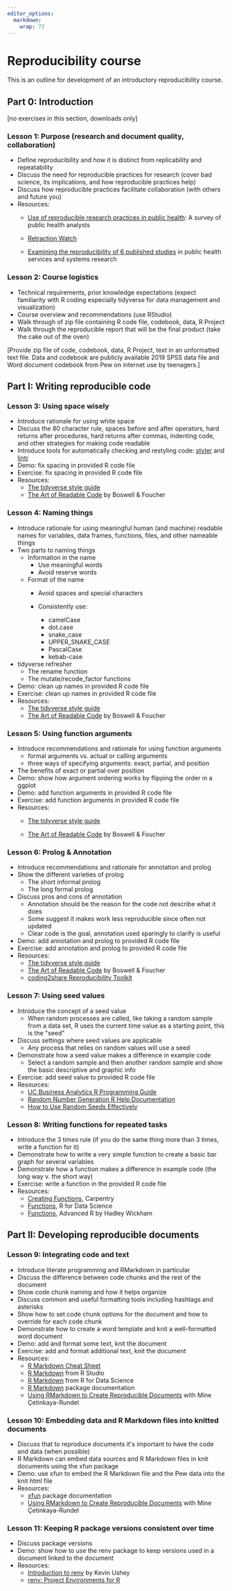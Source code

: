 ```yaml
---
editor_options: 
  markdown: 
    wrap: 72
---
```


# Reproducibility course

This is an outline for development of an introductory reproducibility
course.

## Part 0: Introduction

[no exercises in this section, downloads only]

### Lesson 1: Purpose (research and document quality, collaboration)

-   Define reproducibility and how it is distinct from replicability and
    repeatability
-   Discuss the need for reproducible practices for research (cover bad
    science, its implications, and how reproducible practices help)
-   Discuss how reproducible practices facilitate collaboration (with
    others and future you)
-   Resources:
    -   [Use of reproducible research practices in public
        health](https://journals.plos.org/plosone/article?id=10.1371/journal.pone.0202447):
        A survey of public health analysts

    -   [Retraction Watch](https://retractionwatch.com)

    -   [Examining the reproducibility of 6 published
        studies](https://www.researchgate.net/publication/323391211_Examining_the_Reproducibility_of_6_Published_Studies_in_Public_Health_Services_and_Systems_Research)
        in public health services and systems research

### Lesson 2: Course logistics

-   Technical requirements, prior knowledge expectations (expect
    familiarity with R coding especially tidyverse for data management
    and visualization)
-   Course overview and recommendations (use RStudio)
-   Walk through of zip file containing R code file, codebook, data, R
    Project
-   Walk through the reproducible report that will be the final product
    (take the cake out of the oven)

[Provide zip file of code, codebook, data, R Project, text in an
unformatted text file. Data and codebook are publicly available 2019
SPSS data file and Word document codebook from Pew on internet use by
teenagers.]

## Part I: Writing reproducible code

### Lesson 3: Using space wisely

-   Introduce rationale for using white space
-   Discuss the 80 character rule, spaces before and after operators,
    hard returns after procedures, hard returns after commas, indenting
    code, and other strategies for making code readable
-   Introduce tools for automatically checking and restyling code:
    [styler](https://styler.r-lib.org) and
    [lintr](https://github.com/r-lib/lintr)
-   Demo: fix spacing in provided R code file
-   Exercise: fix spacing in provided R code file
-   Resources:
    -   [The tidyverse style guide](https://style.tidyverse.org)
    -   [The Art of Readable Code](http://shop.oreilly.com/product/9780596802301.do) by Boswell & Foucher

### Lesson 4: Naming things

-   Introduce rationale for using meaningful human (and machine)
    readable names for variables, data frames, functions, files, and
    other nameable things
-   Two parts to naming things
    -   Information in the name
        -   Use meaningful words
        -   Avoid reserve words
    -   Format of the name
        -   Avoid spaces and special characters

        -   Consistently use:

            -   camelCase
            -   dot.case
            -   snake_case
            -   UPPER_SNAKE_CASE
            -   PascalCase
            -   kebab-case
-   tidyverse refresher
    -   The rename function
    -   The mutate/recode_factor functions
-   Demo: clean up names in provided R code file
-   Exercise: clean up names in provided R code file
-   Resources:
    -   [The tidyverse style guide](https://style.tidyverse.org)
    -   [The Art of Readable
        Code](http://shop.oreilly.com/product/9780596802301.do) by
        Boswell & Foucher

### Lesson 5: Using function arguments

-   Introduce recommendations and rationale for using function arguments
    - formal arguments vs. actual or calling arguments
    - three ways of specifying arguments: exact, partial, and position
-   The benefits of exact or partial over position
-   Demo: show how argument ordering works by flipping the order in a ggplot
-   Demo: add function arguments in provided R code file
-   Exercise: add function arguments in provided R code file
-   Resources:
    -   [The tidyverse style guide](https://style.tidyverse.org/functions.html)

    -   [The Art of Readable
        Code](http://shop.oreilly.com/product/9780596802301.do) by
        Boswell & Foucher
        
### Lesson 6: Prolog & Annotation

-   Introduce recommendations and rationale for annotation and prolog
-   Show the different varieties of prolog
    - The short informal prolog
    - The long formal prolog
-   Discuss pros and cons of annotation
    - Annotation should be the reason for the code not describe what it does
    - Some suggest it makes work less reproducible since often not updated
    - Clear code is the goal, annotation used sparingly to clarify is useful
-   Demo: add annotation and prolog to provided R code file
-   Exercise: add annotation and prolog to provided R code file
-   Resources:
    -   [The tidyverse style guide](https://style.tidyverse.org/functions.html)
    -   [The Art of Readable
        Code](http://shop.oreilly.com/product/9780596802301.do) by
        Boswell & Foucher
    -   [coding2share Reproducibility Toolkit](https://coding2share.github.io/ReproducibilityToolkit/Mod3Code.html#intro)

### Lesson 7: Using seed values

-   Introduce the concept of a seed value
    - When random processes are called, like taking a random sample from a data set, R uses the current time value as a starting point, this is the "seed" 
-   Discuss settings where seed values are applicable
    - Any process that relies on random values will use a seed
-   Demonstrate how a seed value makes a difference in example code
    - Select a random sample and then another random sample and show the basic descriptive and graphic info
-   Exercise: add seed value to provided R code file
- Resources:
    - [UC Business Analytics R Programming Guide](http://uc-r.github.io/setting_seed/)
    - [Random Number Generation R Help Documentation](https://stat.ethz.ch/R-manual/R-devel/library/base/html/Random.html)
    - [How to Use Random Seeds Effectively](https://towardsdatascience.com/how-to-use-random-seeds-effectively-54a4cd855a79)

### Lesson 8: Writing functions for repeated tasks

-   Introduce the 3 times rule (if you do the same thing more than 3
    times, write a function for it)
-   Demonstrate how to write a very simple function to create a basic bar graph for several variables
-   Demonstrate how a function makes a difference in example code (the
    long way v. the short way)
-   Exercise: write a function in the provided R code file
-   Resources:
    - [Creating Functions](https://swcarpentry.github.io/r-novice-inflammation/02-func-R/), Carpentry
    - [Functions](https://r4ds.had.co.nz/functions.html), R for Data Science
    - [Functions](https://adv-r.hadley.nz/functions.html), Advanced R by Hadley Wickham
    

## Part II: Developing reproducible documents

### Lesson 9: Integrating code and text

-   Introduce literate programming and RMarkdown in particular
-   Discuss the difference between code chunks and the rest of the
    document
-   Show code chunk naming and how it helps organize
-   Discuss common and useful formatting tools including hashtags and
    asterisks
-   Show how to set code chunk options for the document and how to
    override for each code chunk
-   Demonstrate how to create a word template and knit a well-formatted
    word document
-   Demo: add and format some text, knit the document
-   Exercise: add and format additional text, knit the document
-   Resources: 
    - [R Markdown Cheat Sheet](https://www.rstudio.com/wp-content/uploads/2015/02/rmarkdown-cheatsheet.pdf)
    - [R Markdown](https://rmarkdown.rstudio.com) from R Studio
    - [R Markdown](https://r4ds.had.co.nz/r-markdown.html) from R for Data Science
    - [R Markdown](https://cran.r-project.org/web/packages/rmarkdown/index.html) package documentation
    - [Using RMarkdown to Create Reproducible Documents](https://www.youtube.com/watch?v=z2a80FnLFfE&t=98s) with Mine Çetinkaya-Rundel

### Lesson 10: Embedding data and R Markdown files into knitted documents

-   Discuss that to reproduce documents it's important to have the code
    and data (when possible)
-   R Markdown can embed data sources and R Markdown files in knit
    documents using the xfun package
-   Demo: use xfun to embed the R Markdown file and the Pew data into the
    knit html file
- Resources: 
    - [xfun](https://cran.r-project.org/web/packages/xfun/index.html) package documentation
    - [Using RMarkdown to Create Reproducible Documents](https://www.youtube.com/watch?v=z2a80FnLFfE&t=98s) with Mine Çetinkaya-Rundel

### Lesson 11: Keeping R package versions consistent over time

-   Discuss package versions
-   Demo: show how to use the renv package to keep versions used in a
    document linked to the document
-   Resources:
    - [Introduction to renv](https://rstudio.github.io/renv/articles/renv.html) by Kevin Ushey
    - [renv: Project Environments for R](https://www.rstudio.com/blog/renv-project-environments-for-r/)

